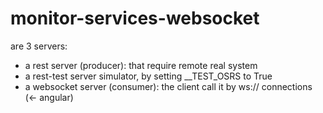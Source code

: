 # monitor-services-websocket
are 3 servers:
<ul>
<li>a rest server (producer): that require remote real system
<li>a rest-test server simulator, by setting __TEST_OSRS to True
<li>a websocket server (consumer): the client call it by ws:// connections (<- angular)
</ul>
